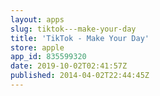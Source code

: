 ```yaml
---
layout: apps
slug: tiktok---make-your-day
title: 'TikTok - Make Your Day'
store: apple
app_id: 835599320
date: 2019-10-02T02:41:57Z
published: 2014-04-02T22:44:45Z
---
```

